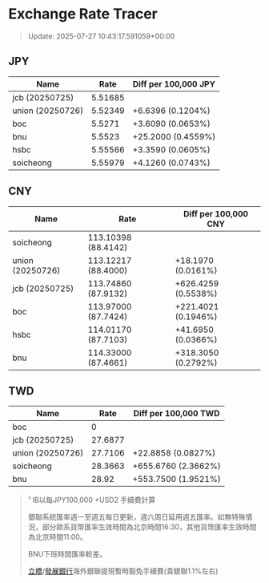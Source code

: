 # Exchange Rate Tracer

> Update: 2025-07-27 10:43:17.591059+00:00

## JPY

| Name             |    Rate | Diff per 100,000 JPY   |
|------------------|---------|------------------------|
| jcb (20250725)   | 5.51685 |                        |
| union (20250726) | 5.52349 | +6.6396 (0.1204%)      |
| boc              | 5.5271  | +3.6090 (0.0653%)      |
| bnu              | 5.5523  | +25.2000 (0.4559%)     |
| hsbc             | 5.55566 | +3.3590 (0.0605%)      |
| soicheong        | 5.55979 | +4.1260 (0.0743%)      |

## CNY

| Name             | Rate                | Diff per 100,000 CNY   |
|------------------|---------------------|------------------------|
| soicheong        | 113.10398	(88.4142) |                        |
| union (20250726) | 113.12217	(88.4000) | +18.1970 (0.0161%)     |
| jcb (20250725)   | 113.74860	(87.9132) | +626.4259 (0.5538%)    |
| boc              | 113.97000	(87.7424) | +221.4021 (0.1946%)    |
| hsbc             | 114.01170	(87.7103) | +41.6950 (0.0366%)     |
| bnu              | 114.33000	(87.4661) | +318.3050 (0.2792%)    |

## TWD

| Name             |    Rate | Diff per 100,000 TWD   |
|------------------|---------|------------------------|
| boc              |  0      |                        |
| jcb (20250725)   | 27.6877 |                        |
| union (20250726) | 27.7106 | +22.8858 (0.0827%)     |
| soicheong        | 28.3663 | +655.6760 (2.3662%)    |
| bnu              | 28.92   | +553.7500 (1.9521%)    |


> ¹ IB以每JPY100,000 +USD2 手續費計算
>
> 銀聯系統匯率週一至週五每日更新，週六周日延用週五匯率。如無特殊情況，部分歐系貨幣匯率生效時間為北京時間16:30，其他貨幣匯率生效時間為北京時間11:00。
>
> BNU下班時間匯率較差。
>
> [立橋](https://www.wlbank.com.mo/uploads/ueditor/file/20181211/1544536513900230.pdf)/[發展銀行](https://www.mdb.com.mo/Service_Charges_20230728.pdf)海外銀聯提現暫時豁免手續費(貴銀聯1.1%左右)

